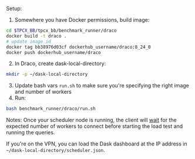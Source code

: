 Setup:
1. Somewhere you have Docker permissions, build image:
```bash
cd $TPCX_BB/tpcx_bb/benchmark_runner/draco
docker build -t draco .
# update image id
docker tag bb38976d03cf dockerhub_username/draco:8_24_0
docker push dockerhub_username/draco
```

2. In Draco, create dask-local-directory:
```bash
mkdir -p ~/dask-local-directory
```

3. Update bash vars `run.sh` to make sure you're specifying the right image and number of workers
4. Run:
```bash
bash benchmark_runner/draco/run.sh
```

Notes:
Once your scheduler node is running, the client will [wait](../wait.py) for the expected number of workers to connect before starting the load test and running the queries.

If you're on the VPN, you can load the Dask dashboard at the IP address in `~/dask-local-directory/scheduler.json`.

